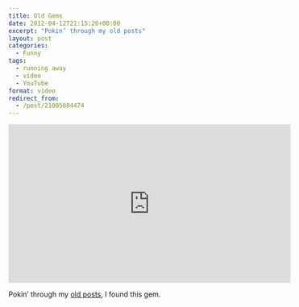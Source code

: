 ```yaml
---
title: Old Gems
date: 2012-04-12T21:15:20+00:00
excerpt: "Pokin’ through my old posts"
layout: post
categories:
  - Funny
tags:
  - running away
  - video
  - YouTube
format: video
redirect_from:
  - /post/21005684474
---
```

<div class="video-container">
	<iframe width="560" height="315" src="https://www.youtube.com/embed/WOr0UDA43go" frameborder="0" allowfullscreen></iframe>
</div>

Pokin’ through my [old posts](http://craigmcn.ca/freakin-hilarious.html "bigcracker.ca: Freakin' hilarious"), I found this gem.
